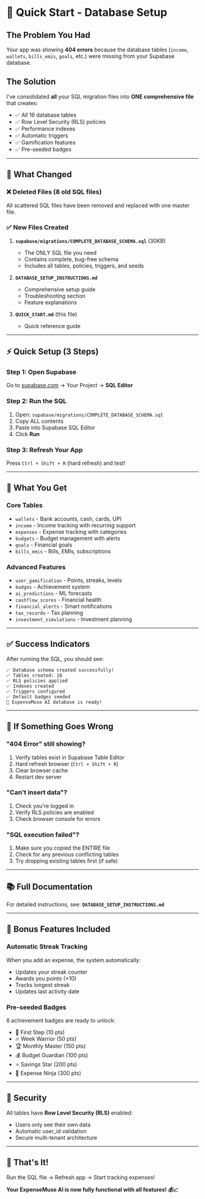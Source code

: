 # 🚀 Quick Start - Database Setup

## The Problem You Had
Your app was showing **404 errors** because the database tables (`income`, `wallets`, `bills_emis`, `goals`, etc.) were missing from your Supabase database.

## The Solution
I've consolidated **all** your SQL migration files into **ONE comprehensive file** that creates:
- ✅ All 16 database tables
- ✅ Row Level Security (RLS) policies
- ✅ Performance indexes
- ✅ Automatic triggers
- ✅ Gamification features
- ✅ Pre-seeded badges

---

## 📁 What Changed

### ❌ Deleted Files (8 old SQL files)
All scattered SQL files have been removed and replaced with one master file.

### ✅ New Files Created

1. **`supabase/migrations/COMPLETE_DATABASE_SCHEMA.sql`** (30KB)
   - The ONLY SQL file you need
   - Contains complete, bug-free schema
   - Includes all tables, policies, triggers, and seeds

2. **`DATABASE_SETUP_INSTRUCTIONS.md`**
   - Comprehensive setup guide
   - Troubleshooting section
   - Feature explanations

3. **`QUICK_START.md`** (this file)
   - Quick reference guide

---

## ⚡ Quick Setup (3 Steps)

### Step 1: Open Supabase
Go to [supabase.com](https://supabase.com) → Your Project → **SQL Editor**

### Step 2: Run the SQL
1. Open: `supabase/migrations/COMPLETE_DATABASE_SCHEMA.sql`
2. Copy ALL contents
3. Paste into Supabase SQL Editor
4. Click **Run**

### Step 3: Refresh Your App
Press `Ctrl + Shift + R` (hard refresh) and test!

---

## 🎯 What You Get

### Core Tables
- `wallets` - Bank accounts, cash, cards, UPI
- `income` - Income tracking with recurring support
- `expenses` - Expense tracking with categories
- `budgets` - Budget management with alerts
- `goals` - Financial goals
- `bills_emis` - Bills, EMIs, subscriptions

### Advanced Features
- `user_gamification` - Points, streaks, levels
- `badges` - Achievement system
- `ai_predictions` - ML forecasts
- `cashflow_scores` - Financial health
- `financial_alerts` - Smart notifications
- `tax_records` - Tax planning
- `investment_simulations` - Investment planning

---

## ✅ Success Indicators

After running the SQL, you should see:
```
✅ Database schema created successfully!
✅ Tables created: 16
✅ RLS policies applied
✅ Indexes created
✅ Triggers configured
✅ Default badges seeded
🎉 ExpenseMuse AI database is ready!
```

---

## 🐛 If Something Goes Wrong

### "404 Error" still showing?
1. Verify tables exist in Supabase Table Editor
2. Hard refresh browser (`Ctrl + Shift + R`)
3. Clear browser cache
4. Restart dev server

### "Can't insert data"?
1. Check you're logged in
2. Verify RLS policies are enabled
3. Check browser console for errors

### "SQL execution failed"?
1. Make sure you copied the ENTIRE file
2. Check for any previous conflicting tables
3. Try dropping existing tables first (if safe)

---

## 📚 Full Documentation

For detailed instructions, see: **`DATABASE_SETUP_INSTRUCTIONS.md`**

---

## 🎁 Bonus Features Included

### Automatic Streak Tracking
When you add an expense, the system automatically:
- Updates your streak counter
- Awards you points (+10)
- Tracks longest streak
- Updates last activity date

### Pre-seeded Badges
6 achievement badges are ready to unlock:
- 🎯 First Step (10 pts)
- 🔥 Week Warrior (50 pts)
- 🏆 Monthly Master (150 pts)
- 💰 Budget Guardian (100 pts)
- ⭐ Savings Star (200 pts)
- 🥷 Expense Ninja (300 pts)

---

## 🔐 Security

All tables have **Row Level Security (RLS)** enabled:
- Users only see their own data
- Automatic user_id validation
- Secure multi-tenant architecture

---

## 🎉 That's It!

Run the SQL file → Refresh app → Start tracking expenses!

**Your ExpenseMuse AI is now fully functional with all features! 💰📈**
